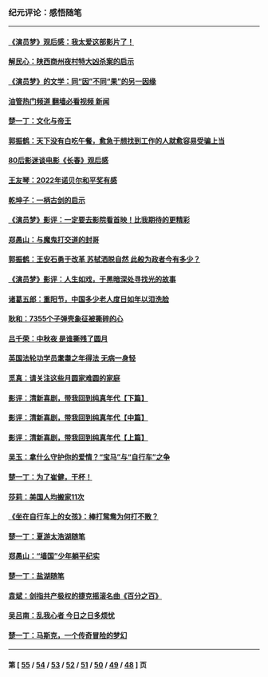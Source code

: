 ### 纪元评论：感悟随笔
---
#### [《演员梦》观后感：我太爱这部影片了！](../../pages/nsc1035/n13866783.md?11170330) 
#### [解民心：陕西商州夜村特大凶杀案的启示](../../pages/nsc1035/n13865339.md?11170330) 
#### [《演员梦》的文学：同“因”不同“果”的另一因缘](../../pages/nsc1035/n13863930.md?11170330) 
#### [油管热门频道 翻墙必看视频 新闻](ok?11170330)
#### [楚一丁：文化与帝王](../../pages/nsc1035/n13863143.md?11170330) 
#### [郭振鹤：天下没有白吃午餐，愈急于想找到工作的人就愈容易受骗上当](../../pages/nsc1035/n13860772.md?11170330) 
#### [80后影迷谈电影《长春》观后感](../../pages/nsc1035/n13852708.md?11170330) 
#### [王友琴：2022年诺贝尔和平奖有感](../../pages/nsc1035/n13848079.md?11170330) 
#### [乾坤子：一柄古剑的启示](../../pages/nsc1035/n13841954.md?11170330) 
#### [《演员梦》影评：一定要去影院看首映！比我期待的更精彩](../../pages/nsc1035/n13840865.md?11170330) 
#### [郑愚山：与魔鬼打交道的封哥](../../pages/nsc1035/n13840314.md?11170330) 
#### [郭振鹤：王安石勇于改革 苏轼洒脱自然 此般为政者今有多少？](../../pages/nsc1035/n13836901.md?11170330) 
#### [《演员梦》影评：人生如戏，于黑暗深处寻找光的故事](../../pages/nsc1035/n13832182.md?11170330) 
#### [诸葛五郎：重阳节，中国多少老人度日如年以泪洗脸](../../pages/nsc1035/n13831696.md?11170330) 
#### [耿和：7355个子弹壳象征被撕碎的心](../../pages/nsc1035/n13830612.md?11170330) 
#### [吕千荣：中秋夜 是谁撕残了圆月](../../pages/nsc1035/n13824365.md?11170330) 
#### [英国法轮功学员耄耋之年得法 无病一身轻](../../pages/nsc1035/n13821415.md?11170330) 
#### [觅真：请关注这些月圆家难圆的家庭](../../pages/nsc1035/n13817374.md?11170330) 
#### [影评：清新喜剧，带我回到纯真年代【下篇】](../../pages/nsc1035/n13806698.md?11170330) 
#### [影评：清新喜剧，带我回到纯真年代【中篇】](../../pages/nsc1035/n13806120.md?11170330) 
#### [影评：清新喜剧，带我回到纯真年代【上篇】](../../pages/nsc1035/n13805467.md?11170330) 
#### [吴玉：拿什么守护你的爱情？“宝马”与“自行车”之争](../../pages/nsc1035/n13804482.md?11170330) 
#### [楚一丁：为了崔健，干杯！](../../pages/nsc1035/n13802006.md?11170330) 
#### [莎莉：美国人均搬家11次](../../pages/nsc1035/n13801777.md?11170330) 
#### [《坐在自行车上的女孩》：棒打鸳鸯为何打不散？](../../pages/nsc1035/n13799272.md?11170330) 
#### [楚一丁：夏游太浩湖随笔](../../pages/nsc1035/n13796515.md?11170330) 
#### [郑愚山：“墙国”少年躺平纪实](../../pages/nsc1035/n13796701.md?11170330) 
#### [楚一丁：盐湖随笔](../../pages/nsc1035/n13796541.md?11170330) 
#### [袁斌：剑指共产极权的捷克摇滚名曲《百分之百》](../../pages/nsc1035/n13777612.md?11170330) 
#### [吴吕南：乱我心者 今日之日多烦忧](../../pages/nsc1035/n13777510.md?11170330) 
#### [楚一丁：马斯克，一个传奇冒险的梦幻](../../pages/nsc1035/n13777160.md?11170330) 

---
#### 第 [ [55](./55.md?11170330) / [54](./54.md?11170330) / [53](./53.md?11170330) / [52](./52.md?11170330) / [51](./51.md?11170330) / [50](./50.md?11170330) / [49](./49.md?11170330) / [48](./48.md?11170330) ] 页
